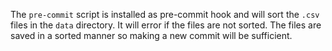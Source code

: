 The `pre-commit` script is installed as pre-commit hook and will sort the `.csv`
files in the `data` directory. It will error if the files are not sorted. The
files are saved in a sorted manner so making a new commit will be sufficient.
